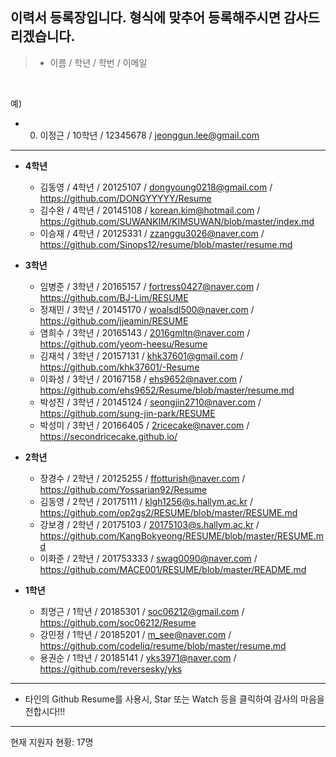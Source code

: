 
## 이력서 등록장입니다. 형식에 맞추어 등록해주시면 감사드리겠습니다.

>  - 이름 / 학년 / 학번 / 이메일
<br>

예)

  - 0) 이정근 / 10학년 / 12345678 / jeonggun.lee@gmail.com

*  *  *
  
* **4학년**
  - 김동영 / 4학년 / 20125107 / dongyoung0218@gmail.com / https://github.com/DONGYYYYY/Resume
  - 김수완 / 4학년 / 20145108 / korean.kim@hotmail.com / https://github.com/SUWANKIM/KIMSUWAN/blob/master/index.md
  - 이승재 / 4학년 / 20125331 / zzanggu3026@naver.com / https://github.com/Sinops12/resume/blob/master/resume.md
  
* **3학년**
  - 임병준 / 3학년 / 20165157 / fortress0427@naver.com / https://github.com/BJ-Lim/RESUME
  - 정재민 / 3학년 / 20145170 / woalsdl500@naver.com / https://github.com/jjeamin/RESUME
  - 염희수 / 3학년 / 20165143  / 2016gmltn@naver.com / https://github.com/yeom-heesu/Resume
  - 김재석 / 3학년 / 20157131 / khk37601@gmail.com / https://github.com/khk37601/-Resume
  - 이화성 / 3학년 / 20167158 / ehs9652@naver.com / https://github.com/ehs9652/Resume/blob/master/resume.md
  - 박성진 / 3학년 / 20145124 / seongjin2710@naver.com / https://github.com/sung-jin-park/RESUME
  - 박성미 / 3학년 / 20166405 / 2ricecake@naver.com / https://secondricecake.github.io/
  
* **2학년**
  - 장경수 / 2학년 / 20125255 / ffotturish@naver.com / https://github.com/Yossarian92/Resume
  - 김동영 / 2학년 / 20175111 / klgh1256@s.hallym.ac.kr / https://github.com/op2gs2/RESUME/blob/master/RESUME.md
  - 강보경 / 2학년 / 20175103 / 20175103@s.hallym.ac.kr / https://github.com/KangBokyeong/RESUME/blob/master/RESUME.md
  - 이화준 / 2학년 / 201753333 / swag0090@naver.com / https://github.com/MACE001/RESUME/blob/master/README.md

* **1학년**

  - 최명근 / 1학년 / 20185301 / soc06212@gmail.com / https://github.com/soc06212/Resume
  - 강민정 / 1학년 / 20185201 / m_see@naver.com / https://github.com/codeliq/resume/blob/master/resume.md
  - 용권순 / 1학년 / 20185141 / yks3971@naver.com / https://github.com/reversesky/yks

*  *  *

  - 타인의 Github Resume를 사용시, Star 또는 Watch 등을 클릭하여 감사의 마음을 전합시다!!!
  
*  *  *
현재 지원자 현황: 17명
